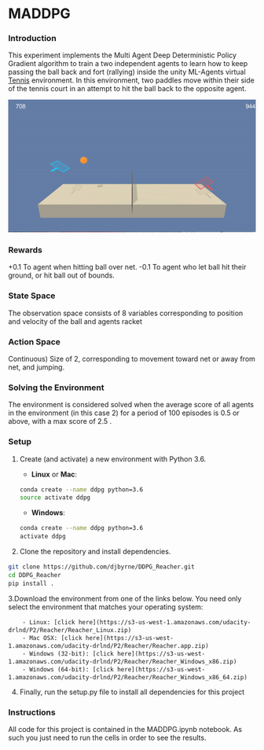 
# MADDPG

### Introduction

This experiment implements the Multi Agent Deep Deterministic Policy Gradient algorithm to train a two independent agents to learn how to keep passing the ball back and fort (rallying) inside the unity ML-Agents virtual [Tennis](https://github.com/Unity-Technologies/ml-agents/blob/master/docs/Learning-Environment-Examples.md#tennis) environment. In this environment, two paddles move within their side of the tennis court in an attempt to hit the ball back to the opposite agent.

![Trained Agent](/images/trained_maddpg.gif)

### Rewards

+0.1 To agent when hitting ball over net.
-0.1 To agent who let ball hit their ground, or hit ball out of bounds.

### State Space

The observation space consists of 8 variables corresponding to position and velocity of the ball and agents racket

### Action Space

Continuous) Size of 2, corresponding to movement toward net or away from net, and jumping.

### Solving the Environment
The environment is considered solved when the average score of all agents in the environment (in this case 2) for a period of 100 episodes is 0.5 or above, with a max score of 2.5 .


### Setup

1. Create (and activate) a new environment with Python 3.6.

	- __Linux__ or __Mac__: 
	```bash
	conda create --name ddpg python=3.6
	source activate ddpg
	```
	- __Windows__: 
	```bash
	conda create --name ddpg python=3.6 
	activate ddpg
	```

2. Clone the repository and install dependencies.
```bash
git clone https://github.com/djbyrne/DDPG_Reacher.git
cd DDPG_Reacher
pip install .
```
3.Download the environment from one of the links below.  You need only select the environment that matches your operating system:

        - Linux: [click here](https://s3-us-west-1.amazonaws.com/udacity-drlnd/P2/Reacher/Reacher_Linux.zip)
        - Mac OSX: [click here](https://s3-us-west-1.amazonaws.com/udacity-drlnd/P2/Reacher/Reacher.app.zip)
        - Windows (32-bit): [click here](https://s3-us-west-1.amazonaws.com/udacity-drlnd/P2/Reacher/Reacher_Windows_x86.zip)
        - Windows (64-bit): [click here](https://s3-us-west-1.amazonaws.com/udacity-drlnd/P2/Reacher/Reacher_Windows_x86_64.zip)
        
4. Finally, run the setup.py file to install all dependencies for this project


### Instructions

All code for this project is contained in the MADDPG.ipynb notebook. As such you just need to run the cells in order to see the results.
